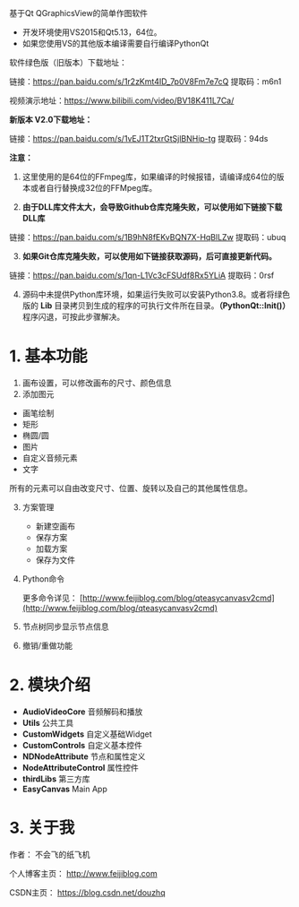 基于Qt QGraphicsView的简单作图软件 <br />
- 开发环境使用VS2015和Qt5.13，64位。
- 如果您使用VS的其他版本编译需要自行编译PythonQt

软件绿色版（旧版本）下载地址：

链接：https://pan.baidu.com/s/1r2zKmt4ID_7p0V8Fm7e7cQ 提取码：m6n1

视频演示地址：https://www.bilibili.com/video/BV18K411L7Ca/

**新版本 V2.0下载地址：**

链接：https://pan.baidu.com/s/1vEJ1T2txrGtSjlBNHip-tg 提取码：94ds

**注意：** 

1. 这里使用的是64位的FFmpeg库，如果编译的时候报错，请编译成64位的版本或者自行替换成32位的FFMpeg库。

2. **由于DLL库文件太大，会导致Github仓库克隆失败，可以使用如下链接下载DLL库**

链接：https://pan.baidu.com/s/1B9hN8fEKvBQN7X-HqBlLZw   提取码：ubuq

3. **如果Git仓库克隆失败，可以使用如下链接获取源码，后可直接更新代码。**

链接：https://pan.baidu.com/s/1qn-L1Vc3cFSUdf8Rx5YLiA   提取码：0rsf

4. 源码中未提供Python库环境，如果运行失败可以安装Python3.8。或者将绿色版的 **Lib** 目录拷贝到生成的程序的可执行文件所在目录。**（PythonQt::Init()）** 程序闪退，可按此步骤解决。

# 1. 基本功能

1. 画布设置，可以修改画布的尺寸、颜色信息
2. 添加图元

- 画笔绘制
- 矩形
- 椭圆/圆
- 图片
- 自定义音频元素
- 文字

所有的元素可以自由改变尺寸、位置、旋转以及自己的其他属性信息。

3. 方案管理

   - 新建空画布
   - 保存方案
   - 加载方案
   - 保存为文件

4. Python命令

   更多命令详见： [http://www.feijiblog.com/blog/qteasycanvasv2cmd](http://www.feijiblog.com/blog/qteasycanvasv2cmd)

5. 节点树同步显示节点信息
6. 撤销/重做功能
   

# 2. 模块介绍

- **AudioVideoCore**  音频解码和播放
- **Utils** 公共工具
- **CustomWidgets**  自定义基础Widget
- **CustomControls**  自定义基本控件
- **NDNodeAttribute**  节点和属性定义
- **NodeAttributeControl** 属性控件
- **thirdLibs** 第三方库
- **EasyCanvas**  Main App



# 3. 关于我

作者： 不会飞的纸飞机

个人博客主页： http://www.feijiblog.com

CSDN主页： https://blog.csdn.net/douzhq

